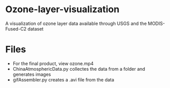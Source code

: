 # Ozone-layer-visualization
A visualization of ozone layer data available through USGS and the MODIS-Fused-C2 dataset

# Files
- For the final product, view ozone.mp4
- ChinaAtmosphericData.py collectes the data from a folder and generates images
- gifAssembler.py creates a .avi file from the data
